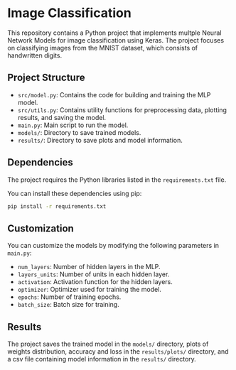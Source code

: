 # Image Classification

This repository contains a Python project that implements multple Neural Network Models for image classification using Keras.
The project focuses on classifying images from the MNIST dataset, which consists of handwritten digits.

## Project Structure

- `src/model.py`: Contains the code for building and training the MLP model.
- `src/utils.py`: Contains utility functions for preprocessing data, plotting results, and saving the model.
- `main.py`: Main script to run the model.
- `models/`: Directory to save trained models.
- `results/`: Directory to save plots and model information.

## Dependencies

The project requires the Python libraries listed in the `requirements.txt` file.

You can install these dependencies using pip:

```bash
pip install -r requirements.txt
```
## Customization

You can customize the models by modifying the following parameters in `main.py`:

- `num_layers`: Number of hidden layers in the MLP.
- `layers_units`: Number of units in each hidden layer.
- `activation`: Activation function for the hidden layers.
- `optimizer`: Optimizer used for training the model.
- `epochs`: Number of training epochs.
- `batch_size`: Batch size for training.

## Results

The project saves the trained model in the `models/` directory, plots of weights distribution, accuracy and loss in the `results/plots/` directory, and a csv file containing model information in the `results/` directory.

